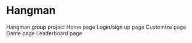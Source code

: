 # Hangman
Hangman group project
Home page
Login/sign up page
Customize page
Game page
Leaderboard page
